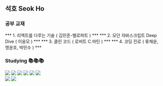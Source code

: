 ## 석호 Seok Ho

### 공부 교재
*** 1. 리액트를 다루는 기술 ( 김민준-벨로퍼트 ) ***
*** 2. 모던 자바스크립트 Deep Dive ( 이웅모 ) ***
*** 3. 클린 코드 ( 로버트 C.마틴 ) ***
*** 4. 코딩 진로 ( 류채윤, 맹윤호, 박민수 ) ***
<div>
  <div>
    <h3>Studying 📚📚📚</h3>
    <div>
      <img src="https://img.shields.io/badge/React-61DAFB?style=flat-square&logo=React&logoColor=white"/>
      <img src="https://img.shields.io/badge/JavaScript-F7DF1E?style=flat-square&logo=JavaScript&logoColor=white"/>
      <img src="https://img.shields.io/badge/HTML5-E34F26?style=flat-square&logo=HTML5&logoColor=white"/>
      <img src="https://img.shields.io/badge/CSS3-1572B6?style=flat-square&logo=CSS3&logoColor=white"/>
      <img src="https://img.shields.io/badge/Scss-CC6699?style=flat-square&logo=Sass&logoColor=white"/>
      <img src="https://img.shields.io/badge/Python-3776AB?style=flat-square&logo=Python&logoColor=white"/>
    </div>
  </div>
  <div>
    <img src="https://img.shields.io/badge/GitHub-181717?style=flat-square&logo=GitHub&logoColor=white"/>
    <img src="https://img.shields.io/badge/Notion-000000?style=flat-square&logo=Notion&logoColor=white"/>
  </div>
</div>

